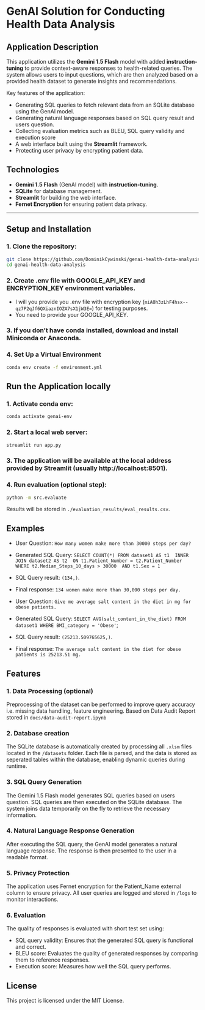 # GenAI Solution for Conducting Health Data Analysis

## Application Description

This application utilizes the **Gemini 1.5 Flash** model with added **instruction-tuning** to provide context-aware
responses to health-related queries. The system allows users to input questions, which are then analyzed based on a
provided health dataset to generate insights and recommendations.

Key features of the application:

- Generating SQL queries to fetch relevant data from an SQLite database using the GenAI model.
- Generating natural language responses based on SQL query result and users question.
- Collecting evaluation metrics such as BLEU, SQL query validity and execution score
- A web interface built using the **Streamlit** framework.
- Protecting user privacy by encrypting patient data.

## Technologies

- **Gemini 1.5 Flash** (GenAI model) with **instruction-tuning**.
- **SQLite** for database management.
- **Streamlit** for building the web interface.
- **Fernet Encryption** for ensuring patient data privacy.

---

## Setup and Installation

### 1. Clone the repository:

```bash
git clone https://github.com/DominikCywinski/genai-health-data-analysis.git
cd genai-health-data-analysis
```

### 2. Create .env file with GOOGLE_API_KEY and ENCRYPTION_KEY environment variables.

- I will you provide you .env file with encryption key (`miAOh3zLhF4hsx--qz7P2qJf6QXiaznIOZA7sX1jW3E=`) for testing
  purposes.
- You need to provide your GOOGLE_API_KEY.

### 3. If you don’t have conda installed, download and install Miniconda or Anaconda.

### 4. Set Up a Virtual Environment

```bash
conda env create -f environment.yml
```

## Run the Application locally

### 1. Activate conda env:

```bash
conda activate genai-env
```

### 2. Start a local web server:

```bash
streamlit run app.py
```

### 3. The application will be available at the local address provided by Streamlit (usually http://localhost:8501).

### 4. Run evaluation (optional step):

```bash
python -m src.evaluate
```

Results will be stored in `./evaluation_results/eval_results.csv`.

## Examples

- User Question: `How many women make more than 30000 steps per day?`

- Generated SQL Query:
  `
  SELECT COUNT(*)
  FROM dataset1 AS t1 
  INNER JOIN dataset2 AS t2 
  ON t1.Patient_Number = t2.Patient_Number 
  WHERE t2.Median_Steps_10_days > 30000 
  AND t1.Sex = 1
  `

- SQL Query result: `(134,)`.

- Final response: `134 women make more than 30,000 steps per day.`


- User Question: `Give me average salt content in the diet in mg for obese patients.`

- Generated SQL Query: `SELECT AVG(salt_content_in_the_diet) FROM dataset1 WHERE BMI_category = 'Obese'`;

- SQL Query result: `(25213.509765625,)`.

- Final response: `The average salt content in the diet for obese patients is 25213.51 mg.`

## Features

### 1. Data Processing (optional)

Preprocessing of the dataset can be performed to improve query accuracy i.e. missing data handling, feature engineering.
Based on Data Audit Report stored in `docs/data-audit-report.ipynb`

### 2. Database creation

The SQLite database is automatically created by processing all `.xlsm` files located in the `/datasets` folder. Each
file is parsed, and the data is stored as seperated tables within the database, enabling dynamic queries during runtime.

### 3. SQL Query Generation

The Gemini 1.5 Flash model generates SQL queries based on users question.
SQL queries are then executed on the SQLite database.
The system joins data temporarily on the fly to retrieve the necessary information.

### 4. Natural Language Response Generation

After executing the SQL query, the GenAI model generates a natural language response.
The response is then presented to the user in a readable format.

### 5. Privacy Protection

The application uses Fernet encryption for the Patient_Name external column to ensure privacy.
All user queries are logged and stored in `/logs` to monitor interactions.

### 6. Evaluation

The quality of responses is evaluated with short test set using:

- SQL query validity: Ensures that the generated SQL query is functional and correct.
- BLEU score: Evaluates the quality of generated responses by comparing them to reference responses.
- Execution score: Measures how well the SQL query performs.

## License

This project is licensed under the MIT License.